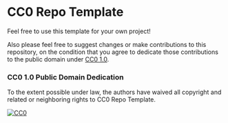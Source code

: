 # CC0 Repo Template

Feel free to use this template for your own project!

Also please feel free to suggest changes or make contributions to this repository, on the condition that you agree to dedicate those contributions to the public domain under [CC0 1.0].

[CC0 1.0]: https://creativecommons.org/publicdomain/zero/1.0/

### CC0 1.0 Public Domain Dedication

To the extent possible under law, the authors have waived all copyright and related or neighboring rights to CC0 Repo Template.

<a rel="license" href="http://creativecommons.org/publicdomain/zero/1.0/">
  <img src="http://i.creativecommons.org/p/zero/1.0/88x31.png" style="border-style: none;" alt="CC0" />
</a>
